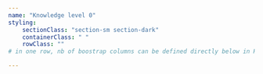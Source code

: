 ```yaml
---
name: "Knowledge level 0"
styling:
    sectionClass: "section-sm section-dark"
    containerClass: " "
    rowClass: ""
# in one row, nb of boostrap columns can be defined directly below in HTML

---
```



